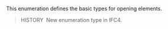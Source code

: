 ﻿This enumeration defines the basic types for opening elements.

> HISTORY&nbsp; New enumeration type in IFC4.